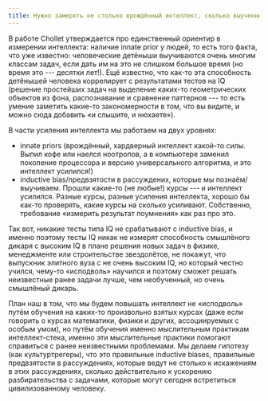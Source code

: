```yaml
---
title: Нужно замерять не столько врождённый интеллект, сколько выученный интеллект
---
```


В работе Chollet утверждается про единственный ориентир в измерении
интеллекта: наличие innate prior у людей, то есть того факта, что уже
известно: человеческие детёныши выучиваются очень многим классам задач,
если дать им на это не слишком большое время (но время это --- десятки
лет!). Ещё известно, что как-то эта способность детёнышей человека
коррелирует с результатами тестов на IQ (решение простейших задач на
выделение каких-то геометрических объектов из фона, распознавание и
сравнение паттернов --- то есть умение заметить какие-то закономерности
в том, что вы видите, и можно сюда добавить «и слышите, и нюхаете»).

В части усиления интеллекта мы работаем на двух уровнях:

-   innate priors (врождённый, хардверный интеллект какой-то силы. Выпил
    кофе или наелся ноотропов, а в компьютере заменил поколение
    процессора и версию универсального алгоритма, и это интеллект
    усилился!)
-   inductive bias/предвзятости в рассуждених, которые мы
    познаём/выучиваем. Прошли какие-то (не любые!) курсы --- и интеллект
    усилился. Разные курсы, разные усиления интеллекта, хорошо бы как-то
    проверять, какие курсы на сколько усиливают. Собственно, требование
    «измерить результат поумнения» как раз про это.

Так вот, никакие тесты типа IQ не срабатывают с inductive bias, и именно
поэтому тесты IQ никак не измерят способность смышлёного дикаря с
высоким IQ в плане решения новых задач в физике, менеджменте или
строительстве звездолётов, не покажут, что выпускник элитного вуза с не
очень высоким IQ, но который честно учился, чему-то «исподволь» научился
и поэтому сможет решать неизвестные ранее задачи лучше, чем необученный,
но очень смышлёный дикарь.

План наш в том, что мы будем повышать интеллект не «исподволь» путём
обучения на каких-то произвольно взятых курсах (даже если говорить о
курсах математики, физики и других, ассоциируемых с особым умом), но
путём обучения именно мыслительным практикам интеллект-стека, именно эти
мыслительные практики помогают справиться с ранее неизвестными
проблемами. Мы делаем гипотезу (как культуртрегеры), что это правильные
inductive biases, правильные предвзятости в рассуждениях, которые ведут
не столько к искажениям в этих рассуждениях, сколько действительно к
ускорению разбирательства с задачами, которые могут сегодня встретиться
цивилизованному человеку.
